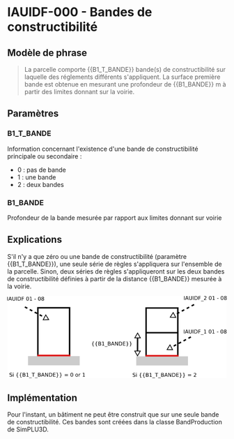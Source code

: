 # IAUIDF-000 - Bandes de constructibilité

## Modèle de phrase

> La parcelle comporte {{B1_T_BANDE}} bande(s) de constructibilité sur laquelle des réglements différents s'appliquent. La surface première bande est obtenue en mesurant une profondeur de {{B1_BANDE}} m à partir des limites donnant sur la voirie.

## Paramètres

### B1_T_BANDE

Information concernant l'existence d'une bande de constructibilité principale ou secondaire :

* 0 : pas de bande
* 1 : une bande
* 2 : deux bandes

### B1_BANDE

Profondeur de la bande mesurée par rapport aux limites donnant sur voirie


## Explications

S'il n'y a que zéro ou une bande de constructibilité (paramètre {{B1_T_BANDE}}), une seule série de règles s'appliquera sur l'ensemble de la parcelle. Sinon, deux séries de règles s'appliqueront sur les deux bandes de constructibilité définies à partir de la distance {{B1_BANDE}}  mesurée à la voirie.

![Image illustrant les bandes de constructibilité](img/IAUIDF/IAUIDF-000.png)


## Implémentation

Pour l'instant, un bâtiment ne peut être construit que sur une seule bande de constructibilité. Ces bandes sont créées dans la classe BandProduction de SimPLU3D.
